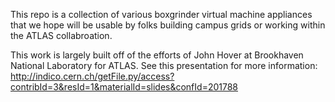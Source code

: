 This repo is a collection of various boxgrinder virtual machine appliances that
we hope will be usable by folks building campus grids or working within the
ATLAS collabroation.  

This work is largely built off of the efforts of John Hover at Brookhaven 
National Laboratory for ATLAS.
See this presentation for more information: http://indico.cern.ch/getFile.py/access?contribId=3&resId=1&materialId=slides&confId=201788 
